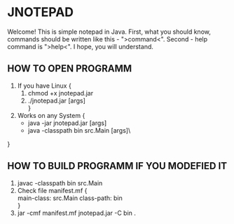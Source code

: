 # JNOTEPAD
Welcome! This is simple notepad in Java.
First, what you should know, commands should be written like this - ">command<".
Second - help command is ">help<".
I hope, you will understand.

HOW TO OPEN PROGRAMM
--------------------
1) If you have Linux {
    1. chmod +x jnotepad.jar
    2. ./jnotepad.jar [args]<br/>
}
2) Works on any System {
    * java -jar jnotepad.jar [args]
    * java -classpath bin src.Main [args]\
  
}

HOW TO BUILD PROGRAMM IF YOU MODEFIED IT
----------------------------------------
1) javac -classpath bin src.Main
2) Check file manifest.mf {  
    main-class: src.Main
    class-path: bin  
}
3) jar -cmf manifest.mf jnotepad.jar -C bin .